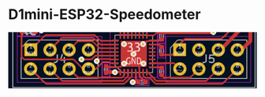 # D1mini-ESP32-Speedometer




<img src=https://raw.githubusercontent.com/henridbr/D1mini-ESP32-Speedometer/main/Pictures/CDM324_pinout-s.png>
